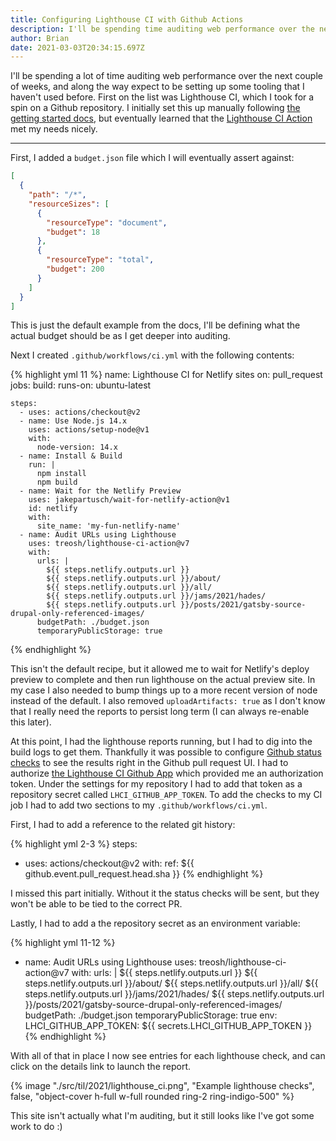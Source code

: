```yaml
---
title: Configuring Lighthouse CI with Github Actions
description: I'll be spending time auditing web performance over the next couple of weeks, and wanted to start with some simple baseline measurement. Lighthouse CI was an easy entry point - here's how I set it up using Github actions.
author: Brian
date: 2021-03-03T20:34:15.697Z
---
```

I'll be spending a lot of time auditing web performance over the next couple of weeks, and along the way expect to be setting up some tooling that I haven't used before. First on the list was Lighthouse CI, which I took for a spin on a Github repository. I initially set this up manually following [the getting started docs](https://github.com/GoogleChrome/lighthouse-ci/blob/main/docs/getting-started.md), but eventually learned that the [Lighthouse CI Action](https://github.com/marketplace/actions/lighthouse-ci-action) met my needs nicely.

---

First, I added a `budget.json` file which I will eventually assert against:

```json
[
  {
    "path": "/*",
    "resourceSizes": [
      {
        "resourceType": "document",
        "budget": 18
      },
      {
        "resourceType": "total",
        "budget": 200
      }
    ]
  }
]
```

This is just the default example from the docs, I'll be defining what the actual budget should be as I get deeper into auditing.

Next I created `.github/workflows/ci.yml` with the following contents:

{% highlight yml 11 %}
name: Lighthouse CI for Netlify sites
on: pull_request
jobs:
  build:
    runs-on: ubuntu-latest

    steps:
      - uses: actions/checkout@v2
      - name: Use Node.js 14.x
        uses: actions/setup-node@v1
        with:
          node-version: 14.x
      - name: Install & Build
        run: |
          npm install
          npm build
      - name: Wait for the Netlify Preview
        uses: jakepartusch/wait-for-netlify-action@v1
        id: netlify
        with:
          site_name: 'my-fun-netlify-name'
      - name: Audit URLs using Lighthouse
        uses: treosh/lighthouse-ci-action@v7
        with:
          urls: |
            ${{ steps.netlify.outputs.url }}
            ${{ steps.netlify.outputs.url }}/about/
            ${{ steps.netlify.outputs.url }}/all/
            ${{ steps.netlify.outputs.url }}/jams/2021/hades/
            ${{ steps.netlify.outputs.url }}/posts/2021/gatsby-source-drupal-only-referenced-images/
          budgetPath: ./budget.json
          temporaryPublicStorage: true
{% endhighlight %}

This isn't the default recipe, but it allowed me to wait for Netlify's deploy preview to complete and then run lighthouse on the actual preview site. In my case I also needed to bump things up to a more recent version of node instead of the default. I also removed `uploadArtifacts: true` as I don't know that I really need the reports to persist long term (I can always re-enable this later).

At this point, I had the lighthouse reports running, but I had to dig into the build logs to get them. Thankfully it was possible to configure [Github status checks](https://github.com/GoogleChrome/lighthouse-ci/blob/main/docs/getting-started.md#github-status-checks) to see the results right in the Github pull request UI. I had to authorize [the Lighthouse CI Github App](https://github.com/apps/lighthouse-ci) which provided me an authorization token. Under the settings for my repository I had to add that token as a repository secret called `LHCI_GITHUB_APP_TOKEN`. To add the checks to my CI job I had to add two sections to my `.github/workflows/ci.yml`.

First, I had to add a reference to the related git history:

{% highlight yml 2-3 %}
steps:
  - uses: actions/checkout@v2
    with:
      ref: ${{ github.event.pull_request.head.sha }}
{% endhighlight %}

I missed this part initially. Without it the status checks will be sent, but they won't be able to be tied to the correct PR.

Lastly, I had to add a the repository secret as an environment variable:

{% highlight yml 11-12 %}
- name: Audit URLs using Lighthouse
  uses: treosh/lighthouse-ci-action@v7
  with:
    urls: |
      ${{ steps.netlify.outputs.url }}
      ${{ steps.netlify.outputs.url }}/about/
      ${{ steps.netlify.outputs.url }}/all/
      ${{ steps.netlify.outputs.url }}/jams/2021/hades/
      ${{ steps.netlify.outputs.url }}/posts/2021/gatsby-source-drupal-only-referenced-images/
    budgetPath: ./budget.json
    temporaryPublicStorage: true
  env:
    LHCI_GITHUB_APP_TOKEN: ${{ secrets.LHCI_GITHUB_APP_TOKEN }}
{% endhighlight %}

With all of that in place I now see entries for each lighthouse check, and can click on the details link to launch the report.

{% image "./src/til/2021/lighthouse_ci.png", "Example lighthouse checks", false, "object-cover h-full w-full rounded ring-2 ring-indigo-500" %}

This site isn't actually what I'm auditing, but it still looks like I've got some work to do :)